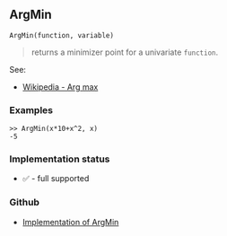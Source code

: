 ## ArgMin

```
ArgMin(function, variable)
```

> returns a minimizer point for a univariate `function`.

See:
* [Wikipedia - Arg max](https://en.wikipedia.org/wiki/Arg_max)

### Examples

```
>> ArgMin(x*10+x^2, x)
-5
```






### Implementation status

* &#x2705; - full supported

### Github

* [Implementation of ArgMin](https://github.com/axkr/symja_android_library/blob/master/symja_android_library/matheclipse-core/src/main/java/org/matheclipse/core/builtin/MinMaxFunctions.java#L220) 
